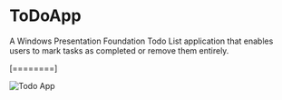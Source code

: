 # ToDoApp

A Windows Presentation Foundation Todo List application that enables users to mark tasks as completed or remove them entirely.

[========]

![Todo App](https://i.imgur.com/HrrJrm7.png "Todo App")
